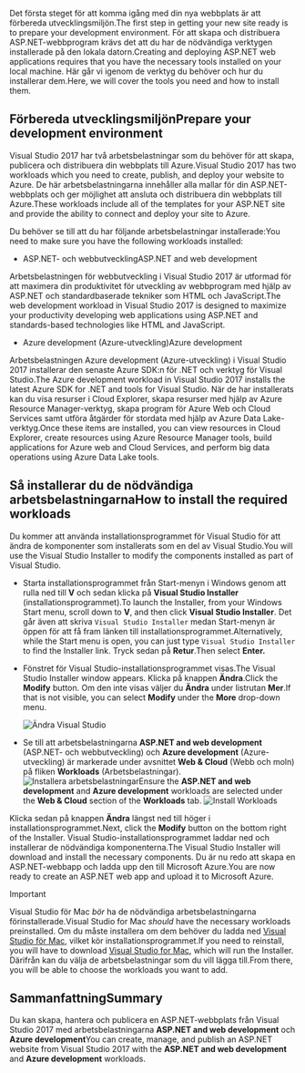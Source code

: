 <span data-ttu-id="2bc60-101">Det första steget för att komma igång med din nya webbplats är att förbereda utvecklingsmiljön.</span><span class="sxs-lookup"><span data-stu-id="2bc60-101">The first step in getting your new site ready is to prepare your development environment.</span></span> <span data-ttu-id="2bc60-102">För att skapa och distribuera ASP.NET-webbprogram krävs det att du har de nödvändiga verktygen installerade på den lokala datorn.</span><span class="sxs-lookup"><span data-stu-id="2bc60-102">Creating and deploying ASP.NET web applications requires that you have the necessary tools installed on your local machine.</span></span> <span data-ttu-id="2bc60-103">Här går vi igenom de verktyg du behöver och hur du installerar dem.</span><span class="sxs-lookup"><span data-stu-id="2bc60-103">Here, we will cover the tools you need and how to install them.</span></span>

## <a name="prepare-your-development-environment"></a><span data-ttu-id="2bc60-104">Förbereda utvecklingsmiljön</span><span class="sxs-lookup"><span data-stu-id="2bc60-104">Prepare your development environment</span></span>

<span data-ttu-id="2bc60-105">Visual Studio 2017 har två arbetsbelastningar som du behöver för att skapa, publicera och distribuera din webbplats till Azure.</span><span class="sxs-lookup"><span data-stu-id="2bc60-105">Visual Studio 2017 has two workloads which you need to create, publish, and deploy your website to Azure.</span></span> <span data-ttu-id="2bc60-106">De här arbetsbelastningarna innehåller alla mallar för din ASP.NET-webbplats och ger möjlighet att ansluta och distribuera din webbplats till Azure.</span><span class="sxs-lookup"><span data-stu-id="2bc60-106">These workloads include all of the templates for your ASP.NET site and provide the ability to connect and deploy your site to Azure.</span></span>

<span data-ttu-id="2bc60-107">Du behöver se till att du har följande arbetsbelastningar installerade:</span><span class="sxs-lookup"><span data-stu-id="2bc60-107">You need to make sure you have the following workloads installed:</span></span>

- <span data-ttu-id="2bc60-108">ASP.NET- och webbutveckling</span><span class="sxs-lookup"><span data-stu-id="2bc60-108">ASP.NET and web development</span></span>

<span data-ttu-id="2bc60-109">Arbetsbelastningen för webbutveckling i Visual Studio 2017 är utformad för att maximera din produktivitet för utveckling av webbprogram med hjälp av ASP.NET och standardbaserade tekniker som HTML och JavaScript.</span><span class="sxs-lookup"><span data-stu-id="2bc60-109">The web development workload in Visual Studio 2017 is designed to maximize your productivity developing web applications using ASP.NET and standards-based technologies like HTML and JavaScript.</span></span>

- <span data-ttu-id="2bc60-110">Azure development (Azure-utveckling)</span><span class="sxs-lookup"><span data-stu-id="2bc60-110">Azure development</span></span>

<span data-ttu-id="2bc60-111">Arbetsbelastningen Azure development (Azure-utveckling) i Visual Studio 2017 installerar den senaste Azure SDK:n för .NET och verktyg för Visual Studio.</span><span class="sxs-lookup"><span data-stu-id="2bc60-111">The Azure development workload in Visual Studio 2017 installs the latest Azure SDK for .NET and tools for Visual Studio.</span></span> <span data-ttu-id="2bc60-112">När de har installerats kan du visa resurser i Cloud Explorer, skapa resurser med hjälp av Azure Resource Manager-verktyg, skapa program för Azure Web och Cloud Services samt utföra åtgärder för stordata med hjälp av Azure Data Lake-verktyg.</span><span class="sxs-lookup"><span data-stu-id="2bc60-112">Once these items are installed, you can view resources in Cloud Explorer, create resources using Azure Resource Manager tools, build applications for Azure web and Cloud Services, and perform big data operations using Azure Data Lake tools.</span></span>

## <a name="how-to-install-the-required-workloads"></a><span data-ttu-id="2bc60-113">Så installerar du de nödvändiga arbetsbelastningarna</span><span class="sxs-lookup"><span data-stu-id="2bc60-113">How to install the required workloads</span></span>

<span data-ttu-id="2bc60-114">Du kommer att använda installationsprogrammet för Visual Studio för att ändra de komponenter som installerats som en del av Visual Studio.</span><span class="sxs-lookup"><span data-stu-id="2bc60-114">You will use the Visual Studio Installer to modify the components installed as part of Visual Studio.</span></span>

- <span data-ttu-id="2bc60-115">Starta installationsprogrammet från Start-menyn i Windows genom att rulla ned till **V** och sedan klicka på **Visual Studio Installer** (installationsprogrammet).</span><span class="sxs-lookup"><span data-stu-id="2bc60-115">To launch the Installer, from your Windows Start menu, scroll down to **V**, and then click **Visual Studio Installer**.</span></span> <span data-ttu-id="2bc60-116">Det går även att skriva ```Visual Studio Installer``` medan Start-menyn är öppen för att få fram länken till installationsprogrammet.</span><span class="sxs-lookup"><span data-stu-id="2bc60-116">Alternatively, while the Start menu is open, you can just type ```Visual Studio Installer``` to find the Installer link.</span></span> <span data-ttu-id="2bc60-117">Tryck sedan på **Retur**.</span><span class="sxs-lookup"><span data-stu-id="2bc60-117">Then select **Enter.**</span></span>

- <span data-ttu-id="2bc60-118">Fönstret för Visual Studio-installationsprogrammet visas.</span><span class="sxs-lookup"><span data-stu-id="2bc60-118">The Visual Studio Installer window appears.</span></span> <span data-ttu-id="2bc60-119">Klicka på knappen **Ändra**.</span><span class="sxs-lookup"><span data-stu-id="2bc60-119">Click the **Modify** button.</span></span> <span data-ttu-id="2bc60-120">Om den inte visas väljer du **Ändra** under listrutan **Mer**.</span><span class="sxs-lookup"><span data-stu-id="2bc60-120">If that is not visible, you can select **Modify** under the **More** drop-down menu.</span></span>

    ![Ändra Visual Studio](../media-draft/3-visual-studio-installer-modify.PNG)

- <span data-ttu-id="2bc60-122">Se till att arbetsbelastningarna **ASP.NET and web development** (ASP.NET- och webbutveckling) och **Azure development** (Azure-utveckling) är markerade under avsnittet **Web & Cloud** (Webb och moln) på fliken **Workloads** (Arbetsbelastningar).   ![Installera arbetsbelastningar](../media-draft/2-select-workloads.png)</span><span class="sxs-lookup"><span data-stu-id="2bc60-122">Ensure the **ASP.NET and web development** and **Azure development** workloads are selected under the **Web & Cloud** section of the **Workloads** tab.   ![Install Workloads](../media-draft/2-select-workloads.png)</span></span>

<span data-ttu-id="2bc60-123">Klicka sedan på knappen **Ändra** längst ned till höger i installationsprogrammet.</span><span class="sxs-lookup"><span data-stu-id="2bc60-123">Next, click the **Modify** button on the bottom right of the Installer.</span></span> <span data-ttu-id="2bc60-124">Visual Studio-installationsprogrammet laddar ned och installerar de nödvändiga komponenterna.</span><span class="sxs-lookup"><span data-stu-id="2bc60-124">The Visual Studio Installer will download and install the necessary components.</span></span> <span data-ttu-id="2bc60-125">Du är nu redo att skapa en ASP.NET-webbapp och ladda upp den till Microsoft Azure.</span><span class="sxs-lookup"><span data-stu-id="2bc60-125">You are now ready to create an ASP.NET web app and upload it to Microsoft Azure.</span></span>

> [!IMPORTANT]
> <span data-ttu-id="2bc60-126">Visual Studio för Mac _bör_ ha de nödvändiga arbetsbelastningarna förinstallerade.</span><span class="sxs-lookup"><span data-stu-id="2bc60-126">Visual Studio for Mac _should_ have the necessary workloads preinstalled.</span></span> <span data-ttu-id="2bc60-127">Om du måste installera om dem behöver du ladda ned [Visual Studio för Mac](https://visualstudio.microsoft.com/thank-you-downloading-visual-studio-mac/?sku=communitymac&rel=15_), vilket kör installationsprogrammet.</span><span class="sxs-lookup"><span data-stu-id="2bc60-127">If you need to reinstall, you will have to download [Visual Studio for Mac](https://visualstudio.microsoft.com/thank-you-downloading-visual-studio-mac/?sku=communitymac&rel=15_), which will run the Installer.</span></span> <span data-ttu-id="2bc60-128">Därifrån kan du välja de arbetsbelastningar som du vill lägga till.</span><span class="sxs-lookup"><span data-stu-id="2bc60-128">From there, you will be able to choose the workloads you want to add.</span></span>

## <a name="summary"></a><span data-ttu-id="2bc60-129">Sammanfattning</span><span class="sxs-lookup"><span data-stu-id="2bc60-129">Summary</span></span>

<span data-ttu-id="2bc60-130">Du kan skapa, hantera och publicera en ASP.NET-webbplats från Visual Studio 2017 med arbetsbelastningarna **ASP.NET and web development** och **Azure development**</span><span class="sxs-lookup"><span data-stu-id="2bc60-130">You can create, manage, and publish an ASP.NET website from Visual Studio 2017 with the **ASP.NET and web development** and **Azure development** workloads.</span></span>
